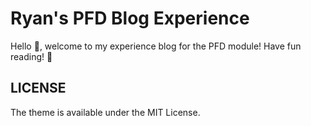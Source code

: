 # Ryan's PFD Blog Experience

Hello :wave:, welcome to my experience blog for the PFD module! Have fun reading! :hugs:

## LICENSE

The theme is available under the MIT License.